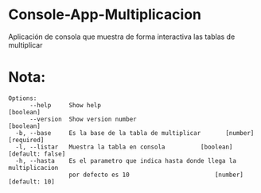 # Console-App-Multiplicacion
Aplicación de consola que muestra de forma interactiva las tablas de multiplicar

# Nota:
```
Options:
      --help     Show help                                             [boolean]
      --version  Show version number                                   [boolean]
  -b, --base     Es la base de la tabla de multiplicar       [number] [required]
  -l, --listar   Muestra la tabla en consola          [boolean] [default: false]
  -h, --hasta    Es el parametro que indica hasta donde llega la multiplicacion
                 por defecto es 10                        [number] [default: 10]
```